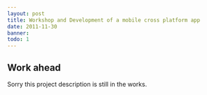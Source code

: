 ```yaml
---
layout: post
title: Workshop and Development of a mobile cross platform app
date: 2011-11-30
banner: 
todo: 1
---
```


## Work ahead

Sorry this project description is still in the works.



[airbnb]: http://nerds.airbnb.com/isomorphic-javascript-future-web-apps/

<!--

Auf Basis des Workshops in Q1 2011 wurde die zentrale JavaScript Komponente der mobilen Applikation zur Abdeckung eines Außendienstler-Workflows entwickelt. Diese basiert auf einer von mir entwickelten JavaScript-Library, die sowohl auf Endgeräten als auch als Node.js-Modul auf Servern lauffähig ist. 

This is what [AirBnB later (November 2013) calls][airbnb] **isomorphic JavaScript** and **the future of web apps**.


Die Library deckt den Kommunikations-Workflow ab und enthält Module für die Kommunikation per XMPP sowie die Anbindung an eine MongoDB und an die APIs der verschiedenen nativen Container.

Ein Kunde in UK wurde im Rahmen eines eintägigen Workshops über die Architektur sowie über die Möglichkeiten und Probleme einer zu entwickelnden mobilen Applikation beraten. Die Zielplattformen waren dabei in erster Linie Blackberry OS6, Symbian und Android. Die Applikation, die vor allem auch offline funktionieren muss, kommuniziert per XMPP mit dem Server-Backend. Außerdem wurden einige native Erweiterungen zu PhoneGap besprochen, die nötig sind, um Funktionalitäten wie Notifikationen, Vibration und Audio-Ausgaben zu ermöglichen. Endergebnis war eine hybride Architektur (ca. 50% Web-Anteil). Dadurch werden ein einheitliches Interface, automatische Updates und Einsparungen des Entwicklungsaufwands erreicht. 


## Challenge



## Responsibilities

JavaScript Entwicklung für iOS, Android und Node.js
Beratung, Architektur, Aufwands- und Kostenschätzung für verteiltes Team


-->